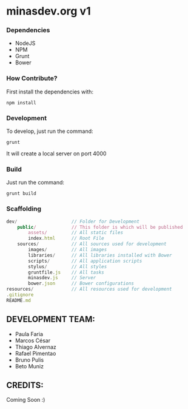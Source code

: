 minasdev.org v1
========

### Dependencies ###

- NodeJS
- NPM
- Grunt
- Bower

### How Contribute? ###

First install the dependencies with:

    npm install

### Development ###

To develop, just run the command:

    grunt

It will create a local server on port 4000

### Build ###

Just run the command:

    grunt build

### Scaffolding ###

```javascript
dev/                    // Folder for Development
    public/             // This folder is which will be published
        assets/         // All static files
        index.html      // Root File
    sources/            // All sources used for development
        images/         // All images
        libraries/      // All libraries installed with Bower
        scripts/        // All application scripts
        stylus/         // All styles
        gruntfile.js    // All tasks
        minasdev.js     // Server
        bower.json      // Bower configurations
resources/              // All resources used for development
.gitignore
README.md
```

## DEVELOPMENT TEAM: ##

- Paula Faria
- Marcos César
- Thiago Alvernaz
- Rafael Pimentao
- Bruno Pulis
- Beto Muniz

## CREDITS: ##

Coming Soon :)